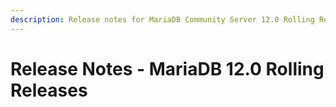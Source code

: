 ```yaml
---
description: Release notes for MariaDB Community Server 12.0 Rolling Release series
---
```


# Release Notes - MariaDB 12.0 Rolling Releases

